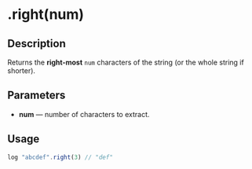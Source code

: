 # .right(num)

## Description

Returns the **right-most** `num` characters of the string (or the whole string if shorter).

## Parameters

* **num** — number of characters to extract.

## Usage

```javascript
log "abcdef".right(3) // "def"
```
